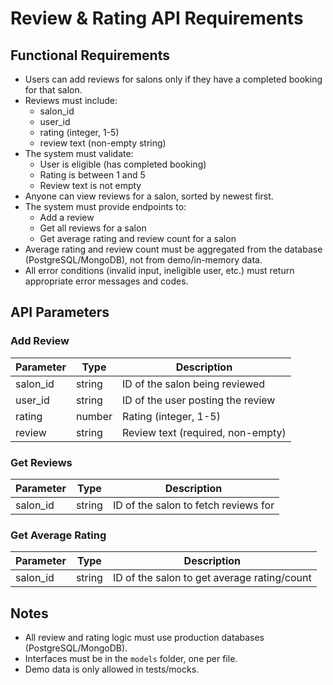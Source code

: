 # Review & Rating API Requirements

## Functional Requirements

- Users can add reviews for salons only if they have a completed booking for that salon.
- Reviews must include:
  - salon_id
  - user_id
  - rating (integer, 1-5)
  - review text (non-empty string)
- The system must validate:
  - User is eligible (has completed booking)
  - Rating is between 1 and 5
  - Review text is not empty
- Anyone can view reviews for a salon, sorted by newest first.
- The system must provide endpoints to:
  - Add a review
  - Get all reviews for a salon
  - Get average rating and review count for a salon
- Average rating and review count must be aggregated from the database (PostgreSQL/MongoDB), not from demo/in-memory data.
- All error conditions (invalid input, ineligible user, etc.) must return appropriate error messages and codes.

## API Parameters

### Add Review

| Parameter | Type   | Description                       |
| --------- | ------ | --------------------------------- |
| salon_id  | string | ID of the salon being reviewed    |
| user_id   | string | ID of the user posting the review |
| rating    | number | Rating (integer, 1-5)             |
| review    | string | Review text (required, non-empty) |

### Get Reviews

| Parameter | Type   | Description                          |
| --------- | ------ | ------------------------------------ |
| salon_id  | string | ID of the salon to fetch reviews for |

### Get Average Rating

| Parameter | Type   | Description                                 |
| --------- | ------ | ------------------------------------------- |
| salon_id  | string | ID of the salon to get average rating/count |

## Notes

- All review and rating logic must use production databases (PostgreSQL/MongoDB).
- Interfaces must be in the `models` folder, one per file.
- Demo data is only allowed in tests/mocks.
